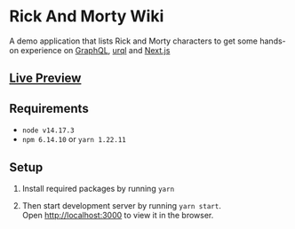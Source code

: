 # Rick And Morty Wiki
A demo application that lists Rick and Morty characters to get some hands-on experience on [GraphQL](https://graphql.org/), [urql](https://formidable.com/open-source/urql/) and [Next.js](https://nextjs.org/)

## [Live Preview](https://ricknmortywiki.vercel.app/)

## Requirements
- `node v14.17.3`
- `npm 6.14.10` or `yarn 1.22.11`

## Setup
1. Install required packages by running
  `yarn`

2. Then start development server by running
  `yarn start`.  
  Open [http://localhost:3000](http://localhost:3000) to view it in the browser.
